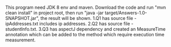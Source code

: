This program need JDK 8 env and maven.
Download the code and run "mvn clean install" in project root, then run "java -jar target/Answers-1.0-SNAPSHOT.jar", the result will be shown.
1.Q1 has source file - ipAddresses.txt includes ip addresses.
2.Q2 has source file - studentInfo.txt.
3.Q3 has aspectJ dependency and created an MeasureTime annotation which can be added to the method which require execution time measurement.